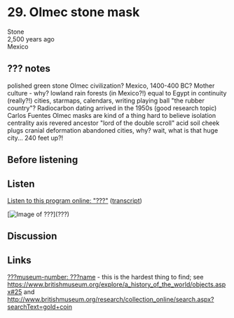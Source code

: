 # 29. Olmec stone mask

Stone  
2,500 years ago  
Mexico


## ??? notes

polished green stone
Olmec civilization? Mexico, 1400-400 BC?
Mother culture - why?
lowland rain forests (in Mexico?!)
equal to Egypt in continuity (really?!)
cities, starmaps, calendars, writing
playing ball
"the rubber country"?
Radiocarbon dating arrived in the 1950s (good research topic)
Carlos Fuentes
Olmec masks are kind of a thing
hard to believe isolation
centrality axis
revered ancestor
"lord of the double scroll"
acid soil
cheek plugs
cranial deformation
abandoned cities, why?
wait, what is that huge city... 240 feet up?!


## Before listening


## Listen

[Listen to this program online:
"???"](http://www.bbc.co.uk/ahistoryoftheworld/objects/???)
([transcript](http://www.bbc.co.uk/ahistoryoftheworld/about/transcripts/episode29/))

[![Image of ???](https://upload.wikimedia.org/wikipedia/commons/???)](???)


## Discussion


## Links

[???museum-number: ???name](???) - this is the hardest thing to find; see https://www.britishmuseum.org/explore/a_history_of_the_world/objects.aspx#25 and http://www.britishmuseum.org/research/collection_online/search.aspx?searchText=gold+coin

